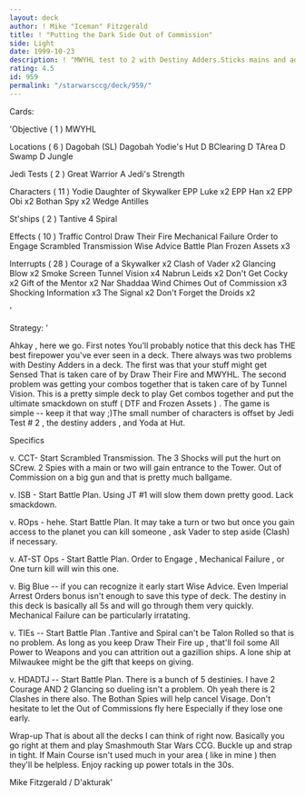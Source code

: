 ```yaml
---
layout: deck
author: ! Mike "Iceman" Fitzgerald
title: ! "Putting the Dark Side Out of Commission"
side: Light
date: 1999-10-23
description: ! "MWYHL test to 2 with Destiny Adders.Sticks mains and adders up the nose ofthe opponent."
rating: 4.5
id: 959
permalink: "/starwarsccg/deck/959/"
---
```

Cards: 

'Objective  ( 1 )
MWYHL

Locations  ( 6 )
Dagobah (SL)
Dagobah  Yodie's Hut
D BClearing
D TArea
D Swamp
D Jungle

Jedi Tests  ( 2 )
Great Warrior
A Jedi's Strength

Characters  ( 11 )
Yodie
Daughter of Skywalker
EPP Luke x2
EPP Han x2
EPP Obi x2
Bothan Spy x2
Wedge Antilles

St'ships  ( 2 )
Tantive 4
Spiral

Effects  ( 10 )
Traffic Control
Draw Their Fire
Mechanical Failure
Order to Engage
Scrambled Transmission
Wise Advice
Battle Plan
Frozen Assets x3

Interrupts  ( 28 )
Courage of a Skywalker x2
Clash of Vader x2
Glancing Blow x2
Smoke Screen
Tunnel Vision x4
Nabrun Leids x2
Don't Get Cocky x2
Gift of the Mentor x2
Nar Shaddaa Wind Chimes
Out of Commission x3
Shocking Information x3
The Signal x2
Don't Forget the Droids x2


'

Strategy: '

Ahkay , here we go. First notes  You'll probably notice that this deck has THE best firepower you've ever seen in a deck. There always was two
problems with Destiny Adders in a deck. The first
was that your stuff might get Sensed  That is taken care of by Draw Their Fire and MWYHL. The second problem was getting your combos together  that is taken care of by Tunnel Vision. This is a pretty simple deck to play  Get combos together and put the ultimate smackdown on stuff ( DTF and Frozen Assets ) . The game is simple -- keep it that way ;)The small number of characters is offset by Jedi Test # 2 , the destiny adders , and Yoda at Hut.

Specifics 

v. CCT- Start Scrambled Transmission. The 3 Shocks will put the hurt on SCrew. 2 Spies with a main or two will gain entrance to the Tower. Out of Commission on a big gun and that is pretty much ballgame.

v. ISB - Start Battle Plan. Using JT #1 will slow them down pretty good. Lack smackdown.

v. ROps - hehe. Start Battle Plan. It may take a turn or two but once you gain access to the planet you can kill someone , ask Vader to step aside (Clash) if necessary.

v. AT-ST Ops - Start Battle Plan. Order to Engage , Mechanical Failure , or One turn kill will win this one.

v. Big Blue -- if you can recognize it early start Wise Advice. Even Imperial Arrest Orders bonus isn't enough to save this type of deck. The destiny in this deck is basically all 5s and will go through them very quickly. Mechanical Failure can be particularly irratating.

v. TIEs -- Start Battle Plan .Tantive and Spiral can't be Talon Rolled so that is no problem. As long as you keep Draw Their Fire up , that'll foil some All Power to Weapons and you can attrition out a gazillion ships. A lone ship at Milwaukee might be the gift that keeps on giving.

v. HDADTJ -- Start Battle Plan. There is a bunch of 5 destinies. I have 2 Courage AND 2 Glancing so dueling isn't a problem. Oh yeah there is 2 Clashes in there also. The Bothan Spies will help cancel Visage. Don't hesitate to let the Out of Commissions fly here  Especially if they lose one early.

Wrap-up  That is about all the decks I can think of right now. Basically you go right at them and play Smashmouth Star Wars CCG. Buckle up and strap in tight. If Main Course isn't used much in your area ( like in mine ) then they'll be helpless. Enjoy racking up power totals in the 30s.

Mike Fitzgerald / D'akturak'
